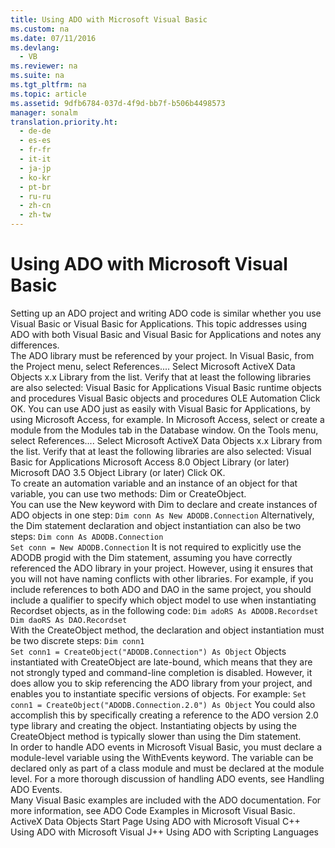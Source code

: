 ```yaml
---
title: Using ADO with Microsoft Visual Basic
ms.custom: na
ms.date: 07/11/2016
ms.devlang: 
  - VB
ms.reviewer: na
ms.suite: na
ms.tgt_pltfrm: na
ms.topic: article
ms.assetid: 9dfb6784-037d-4f9d-bb7f-b506b4498573
manager: sonalm
translation.priority.ht: 
  - de-de
  - es-es
  - fr-fr
  - it-it
  - ja-jp
  - ko-kr
  - pt-br
  - ru-ru
  - zh-cn
  - zh-tw
---
```

# Using ADO with Microsoft Visual Basic
<?xml version="1.0" encoding="utf-8"?>
<developerReferenceWithoutSyntaxDocument xmlns="http://ddue.schemas.microsoft.com/authoring/2003/5" xmlns:xlink="http://www.w3.org/1999/xlink" xmlns:xsi="http://www.w3.org/2001/XMLSchema-instance" xsi:schemaLocation="http://ddue.schemas.microsoft.com/authoring/2003/5 http://dduestorage.blob.core.windows.net/ddueschema/developer.xsd">
  <introduction>
    <para>Setting up an ADO project and writing ADO code is similar whether you use Visual Basic or Visual Basic for Applications. This topic addresses using ADO with both Visual Basic and Visual Basic for Applications and notes any differences.</para>
  </introduction>
  <section>
    <title>Referencing the ADO Library</title>
    <content>
      <para>The ADO library must be referenced by your project.</para>
      <procedure>
        <title>To reference ADO from Microsoft Visual Basic</title>
        <steps class="ordered">
          <step>
            <content>
              <para>In Visual Basic, from the <legacyBold>Project</legacyBold> menu, select <legacyBold>References...</legacyBold>.</para>
            </content>
          </step>
          <step>
            <content>
              <para>Select <legacyBold>Microsoft ActiveX Data Objects x.x Library</legacyBold> from the list. Verify that at least the following libraries are also selected: </para>
              <list class="bullet">
                <listItem>
                  <para>Visual Basic for Applications</para>
                </listItem>
                <listItem>
                  <para>Visual Basic runtime objects and procedures</para>
                </listItem>
                <listItem>
                  <para>Visual Basic objects and procedures</para>
                </listItem>
                <listItem>
                  <para>OLE Automation</para>
                </listItem>
              </list>
            </content>
          </step>
          <step>
            <content>
              <para>Click <legacyBold>OK</legacyBold>.</para>
            </content>
          </step>
        </steps>
      </procedure>
      <para>You can use ADO just as easily with Visual Basic for Applications, by using Microsoft Access, for example.</para>
      <procedure>
        <title>To reference ADO from Microsoft Access</title>
        <steps class="ordered">
          <step>
            <content>
              <para>In Microsoft Access, select or create a module from the <legacyBold>Modules</legacyBold> tab in the <legacyBold>Database</legacyBold> window.</para>
            </content>
          </step>
          <step>
            <content>
              <para>On the <legacyBold>Tools</legacyBold> menu, select <legacyBold>References...</legacyBold>.</para>
            </content>
          </step>
          <step>
            <content>
              <para>Select <legacyBold>Microsoft ActiveX Data Objects x.x Library</legacyBold> from the list. Verify that at least the following libraries are also selected: </para>
              <list class="bullet">
                <listItem>
                  <para>Visual Basic for Applications</para>
                </listItem>
                <listItem>
                  <para>Microsoft Access 8.0 Object Library (or later)</para>
                </listItem>
                <listItem>
                  <para>Microsoft DAO 3.5 Object Library (or later)</para>
                </listItem>
              </list>
            </content>
          </step>
          <step>
            <content>
              <para>Click <legacyBold>OK</legacyBold>.</para>
            </content>
          </step>
        </steps>
      </procedure>
    </content>
  </section>
  <section>
    <title>Creating ADO Objects in Visual Basic</title>
    <content>
      <para>To create an automation variable and an instance of an object for that variable, you can use two methods: <legacyBold>Dim</legacyBold> or <legacyBold>CreateObject</legacyBold>.</para>
    </content>
    <sections>
      <section>
        <title>Dim</title>
        <content>
          <para>You can use the <legacyBold>New</legacyBold> keyword with <legacyBold>Dim</legacyBold> to declare and create instances of ADO objects in one step:</para>
          <code>Dim conn As New ADODB.Connection</code>
          <para>Alternatively, the <legacyBold>Dim </legacyBold>statement declaration and object instantiation can also be two steps:</para>
          <code>Dim conn As ADODB.Connection
Set conn = New ADODB.Connection</code>
          <alert class="note">
            <para>It is not required to explicitly use the <codeInline>ADODB</codeInline> progid with the <legacyBold>Dim</legacyBold> statement, assuming you have correctly referenced the ADO library in your project. However, using it ensures that you will not have naming conflicts with other libraries.</para>
          </alert>
          <alert class="note">
            <para>For example, if you include references to both ADO and DAO in the same project, you should include a qualifier to specify which object model to use when instantiating <legacyBold>Recordset</legacyBold> objects, as in the following code:</para>
          </alert>
          <code>Dim adoRS As ADODB.Recordset
Dim daoRS As DAO.Recordset</code>
        </content>
      </section>
      <section>
        <title>CreateObject</title>
        <content>
          <para>With the <legacyBold>CreateObject</legacyBold> method, the declaration and object instantiation must be two discrete steps:</para>
          <code>Dim conn1
Set conn1 = CreateObject("ADODB.Connection") As Object</code>
          <para>Objects instantiated with <legacyBold>CreateObject</legacyBold> are late-bound, which means that they are not strongly typed and command-line completion is disabled. However, it does allow you to skip referencing the ADO library from your project, and enables you to instantiate specific versions of objects. For example:</para>
          <code>Set conn1 = CreateObject("ADODB.Connection.2.0") As Object</code>
          <para>You could also accomplish this by specifically creating a reference to the ADO version 2.0 type library and creating the object.</para>
          <para>Instantiating objects by using the <legacyBold>CreateObject</legacyBold> method is typically slower than using the <legacyBold>Dim</legacyBold> statement.</para>
        </content>
      </section>
    </sections>
  </section>
  <section>
    <title>Handling Events</title>
    <content>
      <para>In order to handle ADO events in Microsoft Visual Basic, you must declare a module-level variable using the <legacyBold>WithEvents</legacyBold> keyword. The variable can be declared only as part of a class module and must be declared at the module level. For a more thorough discussion of handling ADO events, see <legacyLink xlink:href="e9003457-0762-48b3-942f-0820266b158f">Handling ADO Events</legacyLink>.</para>
    </content>
  </section>
  <section>
    <title>Visual Basic Examples</title>
    <content>
      <para>Many Visual Basic examples are included with the ADO documentation. For more information, see <legacyLink xlink:href="1152893e-b617-40f1-88b6-81e82e2234f1">ADO Code Examples in Microsoft Visual Basic</legacyLink>.</para>
    </content>
  </section>
  <relatedTopics>
<link xlink:href="2fa6237b-44b8-4b6c-9952-5acd80a54e20">ActiveX Data Objects Start Page</link>
<link xlink:href="07d25fc0-4958-4e12-b616-36257ead812b">Using ADO with Microsoft Visual C++</link>
<link xlink:href="15542c35-3bf7-4d5f-a3b2-3a5cff286987">Using ADO with Microsoft Visual J++</link>
<link xlink:href="76fc4d00-0c9f-422b-af5c-af6ed8fb29d8">Using ADO with Scripting Languages</link>
</relatedTopics>
</developerReferenceWithoutSyntaxDocument>